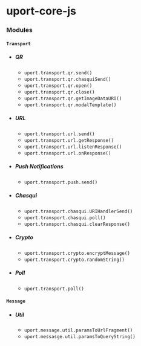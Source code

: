 # uport-core-js

### Modules

#### `Transport`

- ##### QR

    - `uport.transport.qr.send()`
    - `uport.transport.qr.chasquiSend()`
    - `uport.transport.qr.open()`
    - `uport.transport.qr.close()`
    - `uport.transport.qr.getImageDataURI()`
    - `uport.transport.qr.modalTemplate()`


- ##### URL

    - `uport.transport.url.send()`
    - `uport.transport.url.getResponse()`
    - `uport.transport.url.listenResponse()`
    - `uport.transport.url.onResponse()`

- ##### Push Notifications

    - `uport.transport.push.send()`

- ##### Chasqui

    - `uport.transport.chasqui.URIHandlerSend()`
    - `uport.transport.chasqui.poll()`
    - `uport.transport.chasqui.clearResponse()`

- ##### Crypto

    - `uport.transport.crypto.encryptMessage()`
    - `uport.transport.crypto.randomString()`

- ##### Poll

    - `uport.transport.poll()`

#### `Message`

  - ##### Util

    - `uport.message.util.paramsToUrlFragment()`
    - `uport.messasge.util.paramsToQueryString()`
